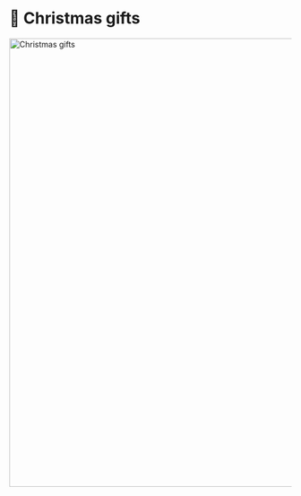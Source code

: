 # :gift: Christmas gifts

<img src = 'https://raw.githubusercontent.com/MATF-RG19/RG101-christmas-gifts/master/Screenshots/christmas.jpg' width = "800px" alt = "Christmas gifts" />
